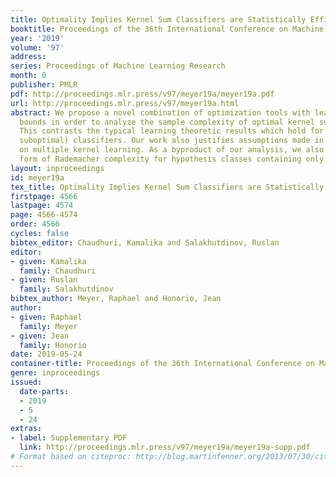 ```yaml
---
title: Optimality Implies Kernel Sum Classifiers are Statistically Efficient
booktitle: Proceedings of the 36th International Conference on Machine Learning
year: '2019'
volume: '97'
address: 
series: Proceedings of Machine Learning Research
month: 0
publisher: PMLR
pdf: http://proceedings.mlr.press/v97/meyer19a/meyer19a.pdf
url: http://proceedings.mlr.press/v97/meyer19a.html
abstract: We propose a novel combination of optimization tools with learning theory
  bounds in order to analyze the sample complexity of optimal kernel sum classifiers.
  This contrasts the typical learning theoretic results which hold for all (potentially
  suboptimal) classifiers. Our work also justifies assumptions made in prior work
  on multiple kernel learning. As a byproduct of our analysis, we also provide a new
  form of Rademacher complexity for hypothesis classes containing only optimal classifiers.
layout: inproceedings
id: meyer19a
tex_title: Optimality Implies Kernel Sum Classifiers are Statistically Efficient
firstpage: 4566
lastpage: 4574
page: 4566-4574
order: 4566
cycles: false
bibtex_editor: Chaudhuri, Kamalika and Salakhutdinov, Ruslan
editor:
- given: Kamalika
  family: Chaudhuri
- given: Ruslan
  family: Salakhutdinov
bibtex_author: Meyer, Raphael and Honorio, Jean
author:
- given: Raphael
  family: Meyer
- given: Jean
  family: Honorio
date: 2019-05-24
container-title: Proceedings of the 36th International Conference on Machine Learning
genre: inproceedings
issued:
  date-parts:
  - 2019
  - 5
  - 24
extras:
- label: Supplementary PDF
  link: http://proceedings.mlr.press/v97/meyer19a/meyer19a-supp.pdf
# Format based on citeproc: http://blog.martinfenner.org/2013/07/30/citeproc-yaml-for-bibliographies/
---
```

